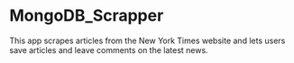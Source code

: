 # MongoDB_Scrapper

This app scrapes articles from the New York Times website and lets users save articles and leave comments on the latest news.